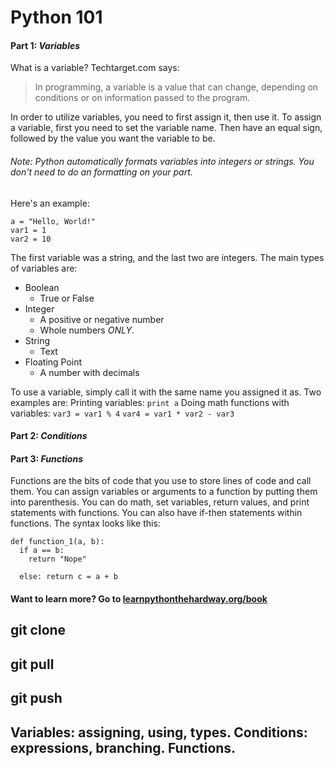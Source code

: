 # Python 101

#### Part 1: _Variables_
What is a variable? Techtarget.com says:
> In programming, a variable is a value that can change, depending on conditions or on information passed to the program.

In order to utilize variables, you need to first assign it, then use it. To assign a variable, first
you need to set the variable name. Then have an equal sign, followed by the value you want the variable to be.

###### Note: Python automatically formats variables into integers or strings. You don't need to do an formatting on your part.

Here's an example:
```
a = "Hello, World!"
var1 = 1
var2 = 10
```
The first variable was a string, and the last two are integers. The main types of variables are:
* Boolean
  * True or False
* Integer
  * A positive or negative number
  * Whole numbers _ONLY_.
* String
  * Text
* Floating Point
  * A number with decimals

To use a variable, simply call it with the same name you assigned it as.
Two examples are:
Printing variables:
`print a`
Doing math functions with variables:
`var3 = var1 % 4`
`var4 = var1 * var2 - var3`

#### Part 2: _Conditions_



#### Part 3: _Functions_

Functions are the bits of code that you use to store lines of code and call them. You can assign variables or arguments to a function by putting them into parenthesis.
You can do math, set variables, return values, and print statements with functions. You can also have if-then statements within functions.
The syntax looks like this:
```
def function_1(a, b):
  if a == b:
    return "Nope"

  else: return c = a + b

```

#### Want to learn more? Go to [learnpythonthehardway.org/book](learnpythonthehardway.org/book)

## git clone <link>
## git pull

## git push

## Variables: assigning, using, types. Conditions: expressions, branching. Functions.

